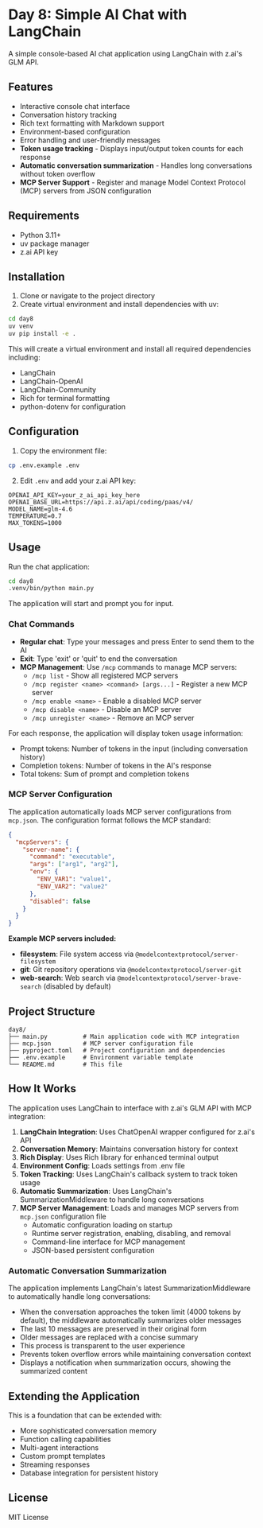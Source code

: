 # Day 8: Simple AI Chat with LangChain

A simple console-based AI chat application using LangChain with z.ai's GLM API.

## Features

- Interactive console chat interface
- Conversation history tracking
- Rich text formatting with Markdown support
- Environment-based configuration
- Error handling and user-friendly messages
- **Token usage tracking** - Displays input/output token counts for each response
- **Automatic conversation summarization** - Handles long conversations without token overflow
- **MCP Server Support** - Register and manage Model Context Protocol (MCP) servers from JSON configuration

## Requirements

- Python 3.11+
- uv package manager
- z.ai API key

## Installation

1. Clone or navigate to the project directory
2. Create virtual environment and install dependencies with uv:

```bash
cd day8
uv venv
uv pip install -e .
```

This will create a virtual environment and install all required dependencies including:
- LangChain
- LangChain-OpenAI
- LangChain-Community
- Rich for terminal formatting
- python-dotenv for configuration

## Configuration

1. Copy the environment file:

```bash
cp .env.example .env
```

2. Edit `.env` and add your z.ai API key:

```env
OPENAI_API_KEY=your_z_ai_api_key_here
OPENAI_BASE_URL=https://api.z.ai/api/coding/paas/v4/
MODEL_NAME=glm-4.6
TEMPERATURE=0.7
MAX_TOKENS=1000
```

## Usage

Run the chat application:

```bash
cd day8
.venv/bin/python main.py
```

The application will start and prompt you for input.

### Chat Commands

- **Regular chat**: Type your messages and press Enter to send them to the AI
- **Exit**: Type 'exit' or 'quit' to end the conversation
- **MCP Management**: Use `/mcp` commands to manage MCP servers:
  - `/mcp list` - Show all registered MCP servers
  - `/mcp register <name> <command> [args...]` - Register a new MCP server
  - `/mcp enable <name>` - Enable a disabled MCP server
  - `/mcp disable <name>` - Disable an MCP server
  - `/mcp unregister <name>` - Remove an MCP server

For each response, the application will display token usage information:
- Prompt tokens: Number of tokens in the input (including conversation history)
- Completion tokens: Number of tokens in the AI's response
- Total tokens: Sum of prompt and completion tokens

### MCP Server Configuration

The application automatically loads MCP server configurations from `mcp.json`. The configuration format follows the MCP standard:

```json
{
  "mcpServers": {
    "server-name": {
      "command": "executable",
      "args": ["arg1", "arg2"],
      "env": {
        "ENV_VAR1": "value1",
        "ENV_VAR2": "value2"
      },
      "disabled": false
    }
  }
}
```

**Example MCP servers included:**
- **filesystem**: File system access via `@modelcontextprotocol/server-filesystem`
- **git**: Git repository operations via `@modelcontextprotocol/server-git`
- **web-search**: Web search via `@modelcontextprotocol/server-brave-search` (disabled by default)

## Project Structure

```
day8/
├── main.py          # Main application code with MCP integration
├── mcp.json         # MCP server configuration file
├── pyproject.toml   # Project configuration and dependencies
├── .env.example     # Environment variable template
└── README.md        # This file
```

## How It Works

The application uses LangChain to interface with z.ai's GLM API with MCP integration:

1. **LangChain Integration**: Uses ChatOpenAI wrapper configured for z.ai's API
2. **Conversation Memory**: Maintains conversation history for context
3. **Rich Display**: Uses Rich library for enhanced terminal output
4. **Environment Config**: Loads settings from .env file
5. **Token Tracking**: Uses LangChain's callback system to track token usage
6. **Automatic Summarization**: Uses LangChain's SummarizationMiddleware to handle long conversations
7. **MCP Server Management**: Loads and manages MCP servers from `mcp.json` configuration file
   - Automatic configuration loading on startup
   - Runtime server registration, enabling, disabling, and removal
   - Command-line interface for MCP management
   - JSON-based persistent configuration

### Automatic Conversation Summarization

The application implements LangChain's latest SummarizationMiddleware to automatically handle long conversations:

- When the conversation approaches the token limit (4000 tokens by default), the middleware automatically summarizes older messages
- The last 10 messages are preserved in their original form
- Older messages are replaced with a concise summary
- This process is transparent to the user experience
- Prevents token overflow errors while maintaining conversation context
- Displays a notification when summarization occurs, showing the summarized content

## Extending the Application

This is a foundation that can be extended with:
- More sophisticated conversation memory
- Function calling capabilities
- Multi-agent interactions
- Custom prompt templates
- Streaming responses
- Database integration for persistent history

## License

MIT License